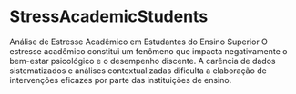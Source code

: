 # StressAcademicStudents
Análise de Estresse Acadêmico em Estudantes do Ensino Superior O estresse acadêmico constitui um fenômeno que impacta negativamente o bem-estar psicológico e o desempenho discente. A carência de dados sistematizados e análises contextualizadas dificulta a elaboração de intervenções eficazes por parte das instituições de ensino.

